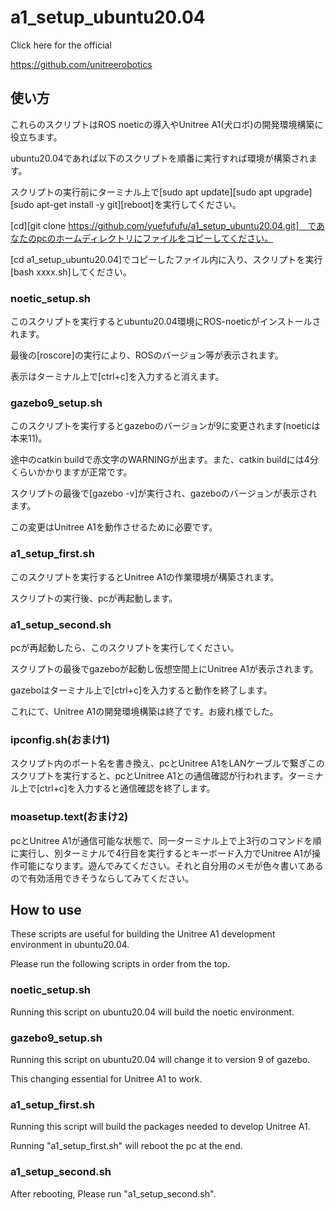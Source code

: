 # a1_setup_ubuntu20.04

Click here for the official

https://github.com/unitreerobotics

## 使い方

これらのスクリプトはROS noeticの導入やUnitree A1(犬ロボ)の開発環境構築に役立ちます。

ubuntu20.04であれば以下のスクリプトを順番に実行すれば環境が構築されます。

スクリプトの実行前にターミナル上で[sudo apt update][sudo apt upgrade][sudo apt-get install -y git][reboot]を実行してください。

[cd][git clone https://github.com/yuefufufu/a1_setup_ubuntu20.04.git]　であなたのpcのホームディレクトリにファイルをコピーしてください。

[cd a1_setup_ubuntu20.04]でコピーしたファイル内に入り、スクリプトを実行[bash xxxx.sh]してください。

### noetic_setup.sh

このスクリプトを実行するとubuntu20.04環境にROS-noeticがインストールされます。

最後の[roscore]の実行により、ROSのバージョン等が表示されます。

表示はターミナル上で[ctrl+c]を入力すると消えます。

### gazebo9_setup.sh

このスクリプトを実行するとgazeboのバージョンが9に変更されます(noeticは本来11)。

途中のcatkin buildで赤文字のWARNINGが出ます。また、catkin buildには4分くらいかかりますが正常です。

スクリプトの最後で[gazebo -v]が実行され、gazeboのバージョンが表示されます。

この変更はUnitree A1を動作させるために必要です。

### a1_setup_first.sh

このスクリプトを実行するとUnitree A1の作業環境が構築されます。

スクリプトの実行後、pcが再起動します。

### a1_setup_second.sh

pcが再起動したら、このスクリプトを実行してください。

スクリプトの最後でgazeboが起動し仮想空間上にUnitree A1が表示されます。

gazeboはターミナル上で[ctrl+c]を入力すると動作を終了します。

これにて、Unitree A1の開発環境構築は終了です。お疲れ様でした。

### ipconfig.sh(おまけ1)

スクリプト内のポート名を書き換え、pcとUnitree A1をLANケーブルで繋ぎこのスクリプトを実行すると、pcとUnitree A1との通信確認が行われます。ターミナル上で[ctrl+c]を入力すると通信確認を終了します。

### moasetup.text(おまけ2)

pcとUnitree A1が通信可能な状態で、同一ターミナル上で上3行のコマンドを順に実行し、別ターミナルで4行目を実行するとキーボード入力でUnitree A1が操作可能になります。遊んでみてください。それと自分用のメモが色々書いてあるので有効活用できそうならしてみてください。

## How to use

These scripts are useful for building the Unitree A1 development environment in ubuntu20.04.

Please run the following scripts in order from the top.

### noetic_setup.sh

Running this script on ubuntu20.04 will build the noetic environment.

### gazebo9_setup.sh

Running this script on ubuntu20.04 will change it to version 9 of gazebo. 

This changing essential for Unitree A1 to work.

### a1_setup_first.sh

Running this script will build the packages needed to develop Unitree A1. 

Running "a1_setup_first.sh" will reboot the pc at the end. 

### a1_setup_second.sh

After rebooting, Please run "a1_setup_second.sh".

